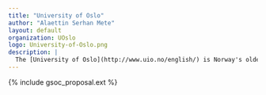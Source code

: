 ```yaml
---
title: "University of Oslo"
author: "Alaettin Serhan Mete"
layout: default
organization: UOslo
logo: University-of-Oslo.png
description: |
  The [University of Oslo](http://www.uio.no/english/) is Norway's oldest institution for research and higher education, with 28,000 students and 6,000 employees.
---
```


{% include gsoc_proposal.ext %}
